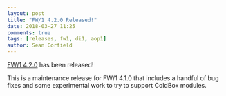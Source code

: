 ```yaml
---
layout: post
title: "FW/1 4.2.0 Released!"
date: 2018-03-27 11:25
comments: true
tags: [releases, fw1, di1, aop1]
author: Sean Corfield
---
```

[FW/1 4.2.0](https://github.com/framework-one/fw1/releases/tag/v4.2.0) has been released!

This is a maintenance release for FW/1 4.1.0 that includes a handful of bug fixes and some experimental work to try to support ColdBox modules.
